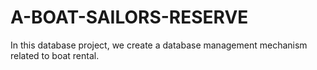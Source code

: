 # A-BOAT-SAILORS-RESERVE
In this database project, we create a database management mechanism related to boat rental.
